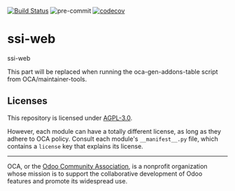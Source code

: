 [![Build Status](https://travis-ci.com/open-synergy/ssi-web.svg?branch=14.0)](https://travis-ci.com/open-synergy/ssi-web)
![pre-commit](https://github.com/open-synergy/ssi-web/actions/workflows/pre-commit.yml/badge.svg)
[![codecov](https://codecov.io/gh/open-synergy/ssi-web/branch/14.0/graph/badge.svg)](https://codecov.io/gh/open-synergy/ssi-web)

<!-- /!\ do not modify above this line -->

# ssi-web

ssi-web

<!-- /!\ do not modify below this line -->

<!-- prettier-ignore-start -->

[//]: # (addons)

This part will be replaced when running the oca-gen-addons-table script from OCA/maintainer-tools.

[//]: # (end addons)

<!-- prettier-ignore-end -->

## Licenses

This repository is licensed under [AGPL-3.0](LICENSE).

However, each module can have a totally different license, as long as they adhere to OCA
policy. Consult each module's `__manifest__.py` file, which contains a `license` key
that explains its license.

----

OCA, or the [Odoo Community Association](http://odoo-community.org/), is a nonprofit
organization whose mission is to support the collaborative development of Odoo features
and promote its widespread use.
